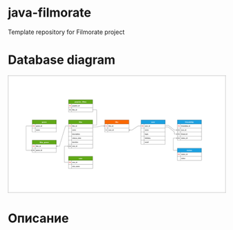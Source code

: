 # java-filmorate
Template repository for Filmorate project

Database diagram
================

![Image database diagram](https://github.com/SergeiBrin/java-filmorate/blob/controllers-films-users/Diagram%20Filmorate.png)

Описание
========

